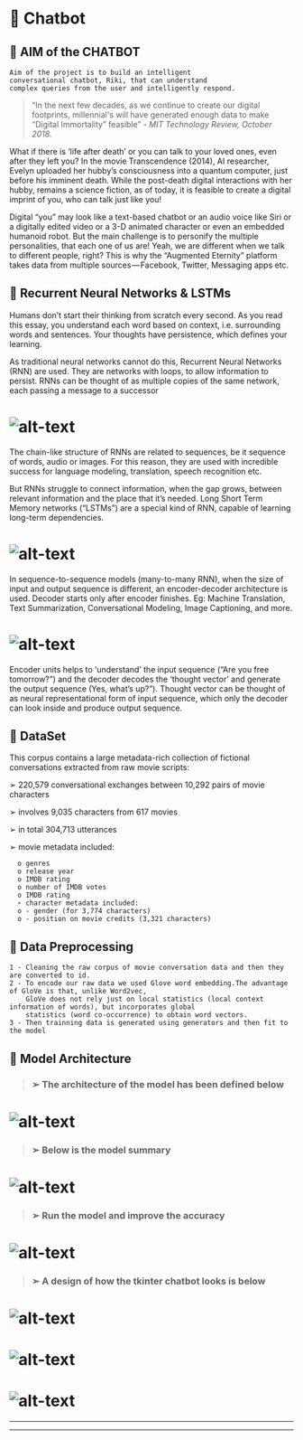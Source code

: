 
# &#x1F49C; Chatbot


## &#x1F539; AIM of the CHATBOT
    Aim of the project is to build an intelligent
    conversational chatbot, Riki, that can understand
    complex queries from the user and intelligently respond.
    
> “In the next few decades, as we continue to create our digital footprints, millennial's will have generated enough data to make “Digital Immortality” feasible” - *MIT Technology Review, October 2018.*


What if there is ‘life after death’ or you can talk to your loved ones, even after they left you? In the movie Transcendence
(2014), AI researcher, Evelyn uploaded her hubby’s consciousness into a quantum computer, just before his imminent death. While 
the post-death digital interactions with her hubby, remains a science fiction, as of today, it is feasible to create a digital 
imprint of you, who can talk just like you!

Digital “you” may look like a text-based chatbot or an audio voice like Siri or a digitally edited video or a 3-D animated 
character or even an embedded humanoid robot. But the main challenge is to personify the multiple personalities, that each one 
of us are! Yeah, we are different when we talk to different people, right? This is why the “Augmented Eternity” platform takes 
data from multiple sources — Facebook, Twitter, Messaging apps etc.





## &#x1F539; Recurrent Neural Networks & LSTMs

Humans don’t start their thinking from scratch every second. As you read this essay, you understand each word based on context, 
i.e. surrounding words and sentences. Your thoughts have persistence, which defines your learning.

As traditional neural networks cannot do this, Recurrent Neural Networks (RNN) are used. They are networks with loops, to allow information to persist. RNNs can be thought of as multiple copies of the same network, each passing a message to a successor

# ![alt-text](https://github.com/AdroitAnandAI/LSTM-Attention-based-Generative-Chat-bot/blob/master/images/1.png)

The chain-like structure of RNNs are related to sequences, be it sequence of words, audio or images. For this reason, they are used with incredible success for language modeling, translation, speech recognition etc.

But RNNs struggle to connect information, when the gap grows, between relevant information and the place that it’s needed. Long Short Term Memory networks (“LSTMs”) are a special kind of RNN, capable of learning long-term dependencies.

# ![alt-text](https://github.com/AdroitAnandAI/LSTM-Attention-based-Generative-Chat-bot/blob/master/images/2.png)

In sequence-to-sequence models (many-to-many RNN), when the size of input and output sequence is different, an encoder-decoder architecture is used. Decoder starts only after encoder finishes. Eg: Machine Translation, Text Summarization, Conversational Modeling, Image Captioning, and more.

# ![alt-text](https://github.com/AdroitAnandAI/LSTM-Attention-based-Generative-Chat-bot/blob/master/images/3.png)

Encoder units helps to ‘understand’ the input sequence (“Are you free tomorrow?”) and the decoder decodes the ‘thought vector’ and generate the output sequence (Yes, what’s up?”). Thought vector can be thought of as neural representational form of input sequence, which only the decoder can look inside and produce output sequence.





## &#x1F539; DataSet

This corpus contains a large metadata-rich collection of fictional conversations extracted from
raw movie scripts:

➢ 220,579 conversational exchanges between 10,292 pairs of movie characters

➢ involves 9,035 characters from 617 movies

➢ in total 304,713 utterances

➢ movie metadata included:

      o genres
      o release year
      o IMDB rating
      o number of IMDB votes
      o IMDB rating
      ➢ character metadata included:
      o - gender (for 3,774 characters)
      o - position on movie credits (3,321 characters)
      



## &#x1F539; Data Preprocessing

    1 - Cleaning the raw corpus of movie conversation data and then they are converted to id.
    2 - To encode our raw data we used Glove word embedding.The advantage of GloVe is that, unlike Word2vec,
        GloVe does not rely just on local statistics (local context information of words), but incorporates global
        statistics (word co-occurrence) to obtain word vectors.
    3 - Then trainning data is generated using generators and then fit to the model
    

## &#x1F539; Model Architecture

> <h3>➢ The architecture of the model has been defined below</h3>

# ![alt-text](image.png)

> <h3>➢ Below is the model summary</h3>

# ![alt-text](model.summary.png)

> <h3>➢ Run the model and improve the accuracy</h3>

# ![alt-text](epoch.png)

> <h3>➢ A design of how the tkinter chatbot looks is below</h3>

# ![alt-text](chatbot.png)

# ![alt-text](submitted_by.png)
# ![alt-text](thankyou.png)
<hr>
<hr>


